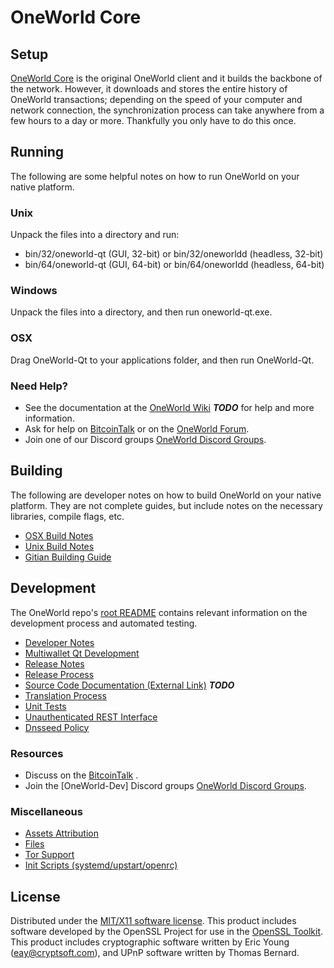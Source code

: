 OneWorld Core
=====================

Setup
---------------------
[OneWorld Core](http://OneWorldcoin.com) is the original OneWorld client and it builds the backbone of the network. However, it downloads and stores the entire history of OneWorld transactions; depending on the speed of your computer and network connection, the synchronization process can take anywhere from a few hours to a day or more. Thankfully you only have to do this once.

Running
---------------------
The following are some helpful notes on how to run OneWorld on your native platform.

### Unix

Unpack the files into a directory and run:

- bin/32/oneworld-qt (GUI, 32-bit) or bin/32/oneworldd (headless, 32-bit)
- bin/64/oneworld-qt (GUI, 64-bit) or bin/64/oneworldd (headless, 64-bit)

### Windows

Unpack the files into a directory, and then run oneworld-qt.exe.

### OSX

Drag OneWorld-Qt to your applications folder, and then run OneWorld-Qt.

### Need Help?

* See the documentation at the [OneWorld Wiki](https://en.bitcoin.it/wiki/Main_Page) ***TODO***
for help and more information.
* Ask for help on [BitcoinTalk](https://bitcointalk.org/index.php) or on the [OneWorld Forum](http://OneWorldcoin.com/).
* Join one of our Discord groups [OneWorld Discord Groups](https://discord.gg/YcnvMqt).

Building
---------------------
The following are developer notes on how to build OneWorld on your native platform. They are not complete guides, but include notes on the necessary libraries, compile flags, etc.

- [OSX Build Notes](build-osx.md)
- [Unix Build Notes](build-unix.md)
- [Gitian Building Guide](gitian-building.md)

Development
---------------------
The OneWorld repo's [root README](https://github.com/eastcoastcrypto/OneWorld/blob/master/README.md) contains relevant information on the development process and automated testing.

- [Developer Notes](developer-notes.md)
- [Multiwallet Qt Development](multiwallet-qt.md)
- [Release Notes](release-notes.md)
- [Release Process](release-process.md)
- [Source Code Documentation (External Link)](https://dev.visucore.com/bitcoin/doxygen/) ***TODO***
- [Translation Process](translation_process.md)
- [Unit Tests](unit-tests.md)
- [Unauthenticated REST Interface](REST-interface.md)
- [Dnsseed Policy](dnsseed-policy.md)

### Resources

* Discuss on the [BitcoinTalk](https://bitcointalk.org/index.php?topic=1262920.0) .
* Join the [OneWorld-Dev] Discord groups [OneWorld Discord Groups](https://discord.gg/YcnvMqt).

### Miscellaneous
- [Assets Attribution](assets-attribution.md)
- [Files](files.md)
- [Tor Support](tor.md)
- [Init Scripts (systemd/upstart/openrc)](init.md)

License
---------------------
Distributed under the [MIT/X11 software license](http://www.opensource.org/licenses/mit-license.php).
This product includes software developed by the OpenSSL Project for use in the [OpenSSL Toolkit](https://www.openssl.org/). This product includes
cryptographic software written by Eric Young ([eay@cryptsoft.com](mailto:eay@cryptsoft.com)), and UPnP software written by Thomas Bernard.
